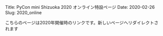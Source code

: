 Title: PyCon mini Shizuoka 2020 オンライン特設ページ
Date: 2020-02-26
Slug: 2020_online

<meta http-equiv="refresh" content="1; URL=https://shizuoka.pycon.jp/2020/2020_online/">
<link rel="canonical" href="https://shizuoka.pycon.jp/2020/2020_online/">

こちらのページは2020年開催時のリンクです。新しいページへリダイレクトされます


<!-- 
このページはPyCon mini Shizuoka 2020のオンライン開催の特設ページです。

オンラインカンファレンスに切り替えた経緯は以下よりご確認ください。

[重要なお知らせ]({filename}./important_notices.md)

## 返金対応について

- 2020/03/02: 懇親会チケットの返金処理が完了しました
- 2020/03/16: カンファレンスチケットの返金処理が完了しました。ご支援頂いた結果収支のマイナス状況が改善しました。温かいご支援感謝申し上げます。

## YouTube Live

再生はWEB, Youtubeアプリが利用できます。

[PyCon mini Shizuoka 2020 Track1](https://youtu.be/oScSBtjzPUw)

[PyCon mini Shizuoka 2020 Track2](https://youtu.be/KBBna2wLheE) 


## connpass

カンファレンス: YouTube Liveはどなたでも無料で視聴、参加できます。

[PyCon mini Shizuoka 2020【オンライン開催】 - connpass](https://pycon-shizu.connpass.com/event/152678/)

懇親会: Google Meetを利用してオンラインで開催されます。そのため事前の連絡や運営のキャパシティ把握のために、登録をお願いします。

[PyCon mini Shizuoka 2020 懇親会オンライン - connpass](https://pycon-shizu.connpass.com/event/168953/)

## タイムテーブル

Googleスプレッドシートを利用しています。見づらい場合はリンクからも確認できます。

おやつ休憩時のおやつは各自でご用意ください！

[PyCon mini Shizuoka 2020 オンラインタイムテーブル](https://docs.google.com/spreadsheets/d/1LN7PlpWuVstzSgQzjutnptdj9OWcx_EnU8VwR_dNRHs/edit?usp=sharing)

<iframe width=320 height=640 src="https://docs.google.com/spreadsheets/d/e/2PACX-1vSfXFasR-eU9cUkz0cR5WCsCnApln5TI6Q0bnyLhiWFjXK2Hg4FKKHrf9RJnVaYGlhLrbpKkjdfmJ3f/pubhtml?gid=1918913354&amp;single=true&amp;widget=true&amp;headers=false"></iframe>


## アンケートのお願い

以下のリンクより今回のPyCon mini Shizuokaのアンケート回答をお願いします。

[PyCon mini Shizuoka 2020　参加者アンケート](https://docs.google.com/forms/d/e/1FAIpQLSc_0SDYbT0ZnBevNgVILz-fLGEXpLyua7P8tf4xJ260qGqgow/viewform?usp=sf_link) -->
